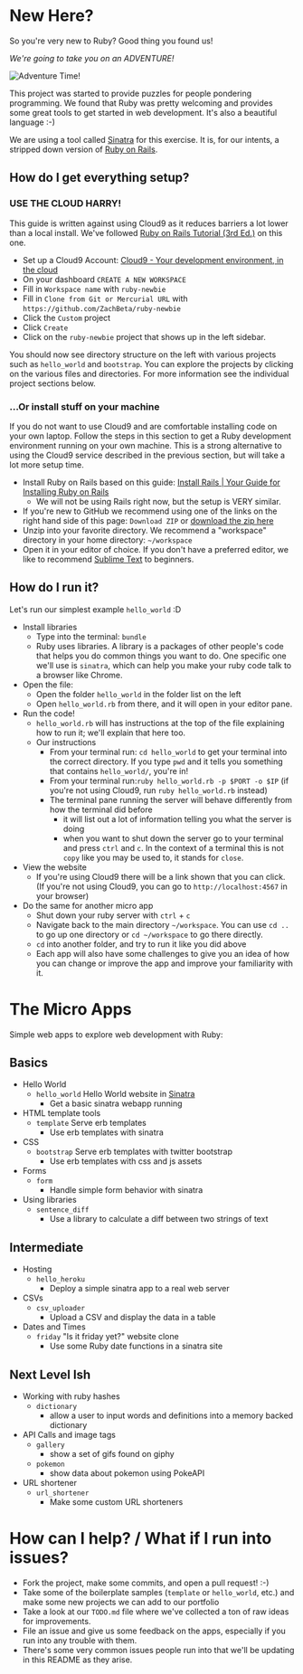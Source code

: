 # New Here?

So you're very new to Ruby? Good thing you found us!

*We're going to take you on an ADVENTURE!*

![Adventure Time!](/adventure_time.gif)

This project was started to provide puzzles for people pondering programming.
We found that Ruby was pretty welcoming and provides some great tools to get
started in web development.  It's also a beautiful language :-)

We are using a tool called [Sinatra](http://www.sinatrarb.com/) for this
exercise. It is, for our intents, a stripped down version of [Ruby
on Rails](http://guides.rubyonrails.org/getting_started.html).

## How do I get everything setup?

### USE THE CLOUD HARRY!

This guide is written against using Cloud9 as it reduces barriers a lot lower
than a local install. We've followed [Ruby on Rails Tutorial (3rd
Ed.)](https://www.railstutorial.org/book/beginning#sec-up_and_running) on this
one.

* Set up a Cloud9 Account: [Cloud9 - Your development environment, in the cloud](https://c9.io/)
* On your dashboard `CREATE A NEW WORKSPACE`
* Fill in `Workspace name` with `ruby-newbie`
* Fill in `Clone from Git or Mercurial URL` with `https://github.com/ZachBeta/ruby-newbie`
* Click the `Custom` project
* Click `Create`
* Click on the `ruby-newbie` project that shows up in the left sidebar.

You should now see directory structure on the left with various projects such
as `hello_world` and `bootstrap`.  You can explore the projects by clicking on
the various files and directories.
For more information see the individual project sections below.

### ...Or install stuff on your machine

If you do not want to use Cloud9 and are comfortable installing code on your
own laptop. Follow the steps in this section to get a Ruby development
environment running on your own machine.  This is a strong alternative to using
the Cloud9 service described in the previous section, but will take a lot more
setup time.

  * Install Ruby on Rails based on this guide: [Install Rails | Your Guide for Installing Ruby on Rails](http://installrails.com/)
    * We will not be using Rails right now, but the setup is VERY similar.
  * If you're new to GitHub we recommend using one of the links on the right hand side of this page: `Download ZIP` or [download the zip here](https://github.com/ZachBeta/ruby_newbie/archive/master.zip)
  * Unzip into your favorite directory. We recommend a "workspace" directory in your home directory: `~/workspace`
  * Open it in your editor of choice. If you don't have a preferred editor, we like to recommend [Sublime Text](http://www.sublimetext.com/) to beginners.

## How do I run it?

Let's run our simplest example `hello_world` :D

* Install libraries
  * Type into the terminal: `bundle`
  * Ruby uses libraries. A library is a packages of other people's code that helps you do common things you want to do. One specific one we'll use is `sinatra`, which can help you make your ruby code talk to a browser like Chrome.
* Open the file:
  * Open the folder `hello_world` in the folder list on the left
  * Open `hello_world.rb` from there, and it will open in your editor pane.
* Run the code!
  * `hello_world.rb` will has instructions at the top of the file explaining how to run it; we'll explain that here too.
  * Our instructions
    * From your terminal run: `cd hello_world` to get your terminal into the correct directory. If you type `pwd` and it tells you something that contains `hello_world/`, you're in!
    * From your terminal run:`ruby hello_world.rb -p $PORT -o $IP` (if you're not using Cloud9, run `ruby hello_world.rb` instead)
    * The terminal pane running the server will behave differently from how the terminal did before
      * it will list out a lot of information telling you what the server is doing
      * when you want to shut down the server go to your terminal and press `ctrl` and `c`. In the context of a terminal this is not `copy` like you may be used to, it stands for `close`.
* View the website
  * If you're using Cloud9 there will be a link shown that you can click. (If you're not using Cloud9, you can go to `http://localhost:4567` in your browser)
* Do the same for another micro app
  * Shut down your ruby server with `ctrl` + `c`
  * Navigate back to the main directory `~/workspace`. You can use `cd ..` to go up one directory or `cd ~/workspace` to go there directly.
  * `cd` into another folder, and try to run it like you did above
  * Each app will also have some challenges to give you an idea of how you can change or improve the app and improve your familiarity with it.

# The Micro Apps

Simple web apps to explore web development with Ruby:

## Basics
* Hello World
  * `hello_world` Hello World website in [Sinatra](http://www.sinatrarb.com/intro.html)
    * Get a basic sinatra webapp running
* HTML template tools
  * `template` Serve erb templates
    * Use erb templates with sinatra
* CSS
  * `bootstrap` Serve erb templates with twitter bootstrap
    * Use erb templates with css and js assets
* Forms
  * `form`
    * Handle simple form behavior with sinatra
* Using libraries
  * `sentence_diff`
    * Use a library to calculate a diff between two strings of text

## Intermediate
* Hosting
  * `hello_heroku`
    * Deploy a simple sinatra app to a real web server
* CSVs
  * `csv_uploader`
    * Upload a CSV and display the data in a table
* Dates and Times
  * `friday` "Is it friday yet?" website clone
    * Use some Ruby date functions in a sinatra site

## Next Level Ish
* Working with ruby hashes
  * `dictionary`
    * allow a user to input words and definitions into a memory backed dictionary
* API Calls and image tags
  * `gallery`
    * show a set of gifs found on giphy
  * `pokemon`
    * show data about pokemon using PokeAPI
* URL shortener
  * `url_shortener`
    * Make some custom URL shorteners

# How can I help? / What if I run into issues?
* Fork the project, make some commits, and open a pull request! :-)
* Take some of the boilerplate samples (`template` or `hello_world`, etc.) and make some new projects we can add to our portfolio
* Take a look at our `TODO.md` file where we've collected a ton of raw ideas for improvements.
* File an issue and give us some feedback on the apps, especially if you run into any trouble with them.
* There's some very common issues people run into that we'll be updating in this README as they arise.
